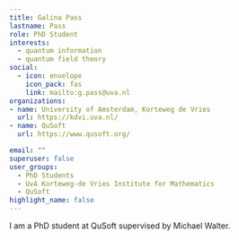 ```yaml
---
title: Galina Pass
lastname: Pass
role: PhD Student
interests:
  - quantum information
  - quantum field theory
social:
  - icon: envelope
    icon_pack: fas
    link: mailto:g.pass@uva.nl
organizations:
- name: University of Amsterdam, Korteweg de Vries
  url: https://kdvi.uva.nl/
- name: QuSoft
  url: https://www.qusoft.org/

email: ""
superuser: false
user_groups:
  - PhD Students
  - UvA Korteweg-de Vries Institute for Mathematics
  - QuSoft
highlight_name: false
---
```


I am a PhD student at QuSoft supervised by Michael Walter.
